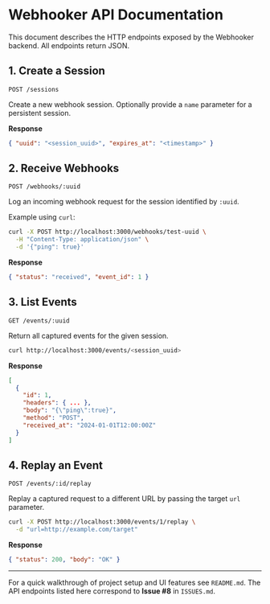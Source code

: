 # Webhooker API Documentation

This document describes the HTTP endpoints exposed by the Webhooker backend. All endpoints return JSON.

## 1. Create a Session

`POST /sessions`

Create a new webhook session. Optionally provide a `name` parameter for a persistent session.

**Response**

```json
{ "uuid": "<session_uuid>", "expires_at": "<timestamp>" }
```

## 2. Receive Webhooks

`POST /webhooks/:uuid`

Log an incoming webhook request for the session identified by `:uuid`.

Example using `curl`:

```bash
curl -X POST http://localhost:3000/webhooks/test-uuid \
  -H "Content-Type: application/json" \
  -d '{"ping": true}'
```

**Response**

```json
{ "status": "received", "event_id": 1 }
```

## 3. List Events

`GET /events/:uuid`

Return all captured events for the given session.

```bash
curl http://localhost:3000/events/<session_uuid>
```

**Response**

```json
[
  {
    "id": 1,
    "headers": { ... },
    "body": "{\"ping\":true}",
    "method": "POST",
    "received_at": "2024-01-01T12:00:00Z"
  }
]
```

## 4. Replay an Event

`POST /events/:id/replay`

Replay a captured request to a different URL by passing the target `url` parameter.

```bash
curl -X POST http://localhost:3000/events/1/replay \
  -d "url=http://example.com/target"
```

**Response**

```json
{ "status": 200, "body": "OK" }
```

---

For a quick walkthrough of project setup and UI features see `README.md`. The API endpoints listed here correspond to **Issue #8** in `ISSUES.md`.
